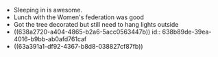 - Sleeping in is awesome.
- Lunch with the Women's federation was good
- Got the tree decorated but still need to hang lights outside
- ((638a2720-a404-4865-b2a6-5acc0563447b))
  id:: 638b89de-39ea-4016-b9bb-ab0afd761caf
- ((63a391a1-df92-4367-b8d8-038827cf87fb))